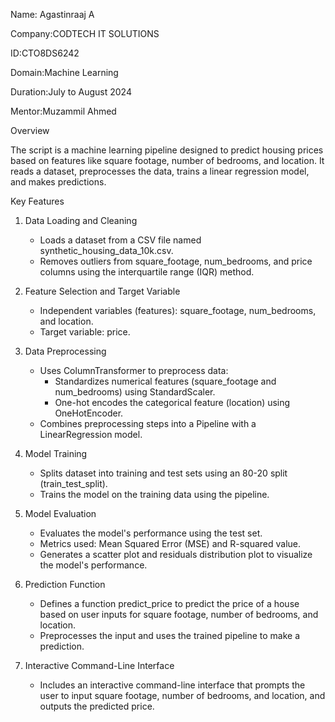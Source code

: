 Name: Agastinraaj A

Company:CODTECH IT SOLUTIONS

ID:CTO8DS6242

Domain:Machine Learning

Duration:July to August 2024

Mentor:Muzammil Ahmed


Overview

The script is a machine learning pipeline designed to predict housing prices based on features like square footage, number of bedrooms, and location. It reads a dataset, preprocesses the data, trains a linear regression model, and makes predictions.

Key Features

1. Data Loading and Cleaning
    - Loads a dataset from a CSV file named synthetic_housing_data_10k.csv.
    - Removes outliers from square_footage, num_bedrooms, and price columns using the interquartile range (IQR) method.

2. Feature Selection and Target Variable
    - Independent variables (features): square_footage, num_bedrooms, and location.
    - Target variable: price.

3. Data Preprocessing
    - Uses ColumnTransformer to preprocess data:
        - Standardizes numerical features (square_footage and num_bedrooms) using StandardScaler.
        - One-hot encodes the categorical feature (location) using OneHotEncoder.
    - Combines preprocessing steps into a Pipeline with a LinearRegression model.

4. Model Training
    - Splits dataset into training and test sets using an 80-20 split (train_test_split).
    - Trains the model on the training data using the pipeline.

5. Model Evaluation
    - Evaluates the model's performance using the test set.
    - Metrics used: Mean Squared Error (MSE) and R-squared value.
    - Generates a scatter plot and residuals distribution plot to visualize the model's performance.

6. Prediction Function
    - Defines a function predict_price to predict the price of a house based on user inputs for square footage, number of bedrooms, and location.
    - Preprocesses the input and uses the trained pipeline to make a prediction.

7. Interactive Command-Line Interface
    - Includes an interactive command-line interface that prompts the user to input square footage, number of bedrooms, and location, and outputs the predicted price.
